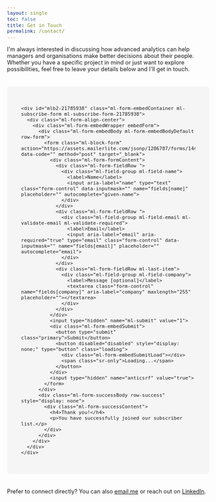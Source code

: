 ```yaml
---
layout: single
toc: false
title: Get in Touch
permalink: /contact/
---
```


<style>
  body {
    font-size: 0.8em; /* Adjust font size just for this page */
  }
</style>

I'm always interested in discussing how advanced analytics can help managers and organisations make better decisions about their people. Whether you have a specific project in mind or just want to explore possibilities, feel free to leave your details below and I'll get in touch.

<div style="background-color: #f5f5f5; padding: 2rem; border-radius: 8px; margin: 2rem 0;">
    <style type="text/css">
    /* Additional styling rules can be added here */
    </style>
    
    <div id="mlb2-21785938" class="ml-form-embedContainer ml-subscribe-form ml-subscribe-form-21785938">
      <div class="ml-form-align-center">
        <div class="ml-form-embedWrapper embedForm">
          <div class="ml-form-embedBody ml-form-embedBodyDefault row-form">
            <form class="ml-block-form" action="https://assets.mailerlite.com/jsonp/1286787/forms/144001985362789761/subscribe" data-code="" method="post" target="_blank">
              <div class="ml-form-formContent">
                <div class="ml-form-fieldRow ">
                  <div class="ml-field-group ml-field-name">
                    <label>Name</label>
                    <input aria-label="name" type="text" class="form-control" data-inputmask="" name="fields[name]" placeholder="" autocomplete="given-name">
                  </div>
                </div>
                <div class="ml-form-fieldRow ">
                  <div class="ml-field-group ml-field-email ml-validate-email ml-validate-required">
                    <label>Email</label>
                    <input aria-label="email" aria-required="true" type="email" class="form-control" data-inputmask="" name="fields[email]" placeholder="" autocomplete="email">
                  </div>
                </div>
                <div class="ml-form-fieldRow ml-last-item">
                  <div class="ml-field-group ml-field-company">
                    <label>Message [optional]</label>
                    <textarea class="form-control" name="fields[company]" aria-label="company" maxlength="255" placeholder=""></textarea>
                  </div>
                </div>
              </div>
              <input type="hidden" name="ml-submit" value="1">
              <div class="ml-form-embedSubmit">
                <button type="submit" class="primary">Submit</button>
                <button disabled="disabled" style="display: none;" type="button" class="loading">
                  <div class="ml-form-embedSubmitLoad"></div>
                  <span class="sr-only">Loading...</span>
                </button>
              </div>
              <input type="hidden" name="anticsrf" value="true">
            </form>
          </div>
          <div class="ml-form-successBody row-success" style="display: none">
            <div class="ml-form-successContent">
              <h4>Thank you!</h4>
              <p>You have successfully joined our subscriber list.</p>
            </div>
          </div>
        </div>
      </div>
    </div>
</div>

Prefer to connect directly? You can also [email me](mailto:t.ballard@uq.edu.au) or reach out on [LinkedIn](https://www.linkedin.com/in/tim-ballard-ba8ba625/).

